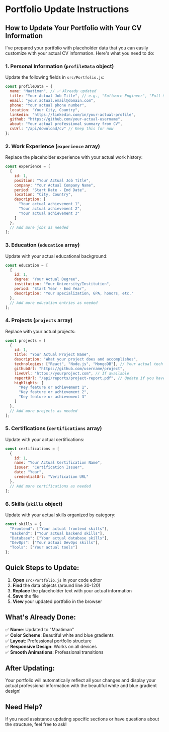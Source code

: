 # Portfolio Update Instructions

## How to Update Your Portfolio with Your CV Information

I've prepared your portfolio with placeholder data that you can easily customize with your actual CV information. Here's what you need to do:

### 1. **Personal Information** (`profileData` object)
Update the following fields in `src/Portfolio.js`:

```javascript
const profileData = {
  name: "Maatiman", // ✅ Already updated
  title: "Your Actual Job Title", // e.g., "Software Engineer", "Full Stack Developer"
  email: "your.actual.email@domain.com",
  phone: "Your actual phone number",
  location: "Your City, Country",
  linkedin: "https://linkedin.com/in/your-actual-profile",
  github: "https://github.com/your-actual-username",
  about: "Your actual professional summary from CV",
  cvUrl: "/api/download/cv" // Keep this for now
};
```

### 2. **Work Experience** (`experience` array)
Replace the placeholder experience with your actual work history:

```javascript
const experience = [
  {
    id: 1,
    position: "Your Actual Job Title",
    company: "Your Actual Company Name",
    period: "Start Date - End Date",
    location: "City, Country",
    description: [
      "Your actual achievement 1",
      "Your actual achievement 2",
      "Your actual achievement 3"
    ]
  },
  // Add more jobs as needed
];
```

### 3. **Education** (`education` array)
Update with your actual educational background:

```javascript
const education = [
  {
    id: 1,
    degree: "Your Actual Degree",
    institution: "Your University/Institution",
    period: "Start Year - End Year",
    description: "Your specialization, GPA, honors, etc."
  },
  // Add more education entries as needed
];
```

### 4. **Projects** (`projects` array)
Replace with your actual projects:

```javascript
const projects = [
  {
    id: 1,
    title: "Your Actual Project Name",
    description: "What your project does and accomplishes",
    technologies: ["React", "Node.js", "MongoDB"], // Your actual tech stack
    githubUrl: "https://github.com/username/project",
    liveUrl: "https://yourproject.com", // If available
    reportUrl: "/api/reports/project-report.pdf", // Update if you have reports
    highlights: [
      "Key feature or achievement 1",
      "Key feature or achievement 2",
      "Key feature or achievement 3"
    ]
  },
  // Add more projects as needed
];
```

### 5. **Certifications** (`certifications` array)
Update with your actual certifications:

```javascript
const certifications = [
  {
    id: 1,
    name: "Your Actual Certification Name",
    issuer: "Certification Issuer",
    date: "Year",
    credentialUrl: "Verification URL"
  },
  // Add more certifications as needed
];
```

### 6. **Skills** (`skills` object)
Update with your actual skills organized by category:

```javascript
const skills = {
  "Frontend": ["Your actual frontend skills"],
  "Backend": ["Your actual backend skills"],
  "Database": ["Your actual database skills"],
  "DevOps": ["Your actual DevOps skills"],
  "Tools": ["Your actual tools"]
};
```

## Quick Steps to Update:

1. **Open** `src/Portfolio.js` in your code editor
2. **Find** the data objects (around line 30-120)
3. **Replace** the placeholder text with your actual information
4. **Save** the file
5. **View** your updated portfolio in the browser

## What's Already Done:

✅ **Name**: Updated to "Maatiman"  
✅ **Color Scheme**: Beautiful white and blue gradients  
✅ **Layout**: Professional portfolio structure  
✅ **Responsive Design**: Works on all devices  
✅ **Smooth Animations**: Professional transitions  

## After Updating:

Your portfolio will automatically reflect all your changes and display your actual professional information with the beautiful white and blue gradient design!

## Need Help?

If you need assistance updating specific sections or have questions about the structure, feel free to ask!

